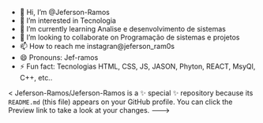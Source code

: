 - 👋 Hi, I’m @Jeferson-Ramos
- 👀 I’m interested in Tecnologia
- 🌱 I’m currently learning Analise e desenvolvimento de sistemas
- 💞️ I’m looking to collaborate on Programação de sistemas e projetos 
- 📫 How to reach me instagran@jeferson_ram0s
- 😄 Pronouns: Jef-ramos
- ⚡ Fun fact: Tecnologias HTML, CSS, JS, JASON, Phyton, REACT, MsyQl, C++, etc..

<
Jeferson-Ramos/Jeferson-Ramos is a ✨ special ✨ repository because its `README.md` (this file) appears on your GitHub profile.
You can click the Preview link to take a look at your changes.
--->
